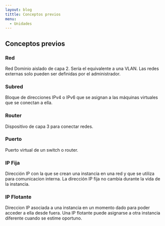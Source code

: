 ```yaml
---
layout: blog
tittle: Conceptos previos
menu:
  - Unidades
---
```


## Conceptos previos

### Red

Red Dominio aislado de capa 2. Sería el equivalente a una VLAN. Las redes externas solo pueden ser definidas por el administrador.

### Subred

Bloque de direcciones IPv4 o IPv6 que se asignan a las máquinas virtuales que se conectan a ella.

### Router

Dispositivo de capa 3 para conectar redes.

### Puerto

Puerto virtual de un switch o router. 

### IP Fija

Dirección IP con la que se crean una instancia en una red y que se utiliza para comunicacion interna. La dirección IP fija no cambia durante la vida de la instancia.

### IP Flotante

Direccion IP asociada a una instancia en un momento dado para poder acceder a ella desde fuera. Una IP flotante puede asignarse a otra instancia diferente cuando se estime oportuno.
